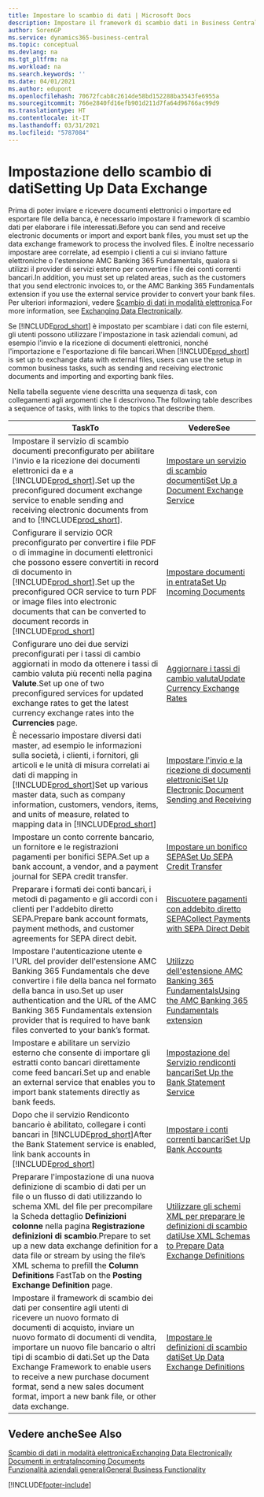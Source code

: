 ```yaml
---
title: Impostare lo scambio di dati | Microsoft Docs
description: Impostare il framework di scambio dati in Business Central.
author: SorenGP
ms.service: dynamics365-business-central
ms.topic: conceptual
ms.devlang: na
ms.tgt_pltfrm: na
ms.workload: na
ms.search.keywords: ''
ms.date: 04/01/2021
ms.author: edupont
ms.openlocfilehash: 70672fcab8c2614de58bd152288ba3543fe6955a
ms.sourcegitcommit: 766e2840fd16efb901d211d7fa64d96766ac99d9
ms.translationtype: HT
ms.contentlocale: it-IT
ms.lasthandoff: 03/31/2021
ms.locfileid: "5787084"
---
```

# <a name="setting-up-data-exchange"></a><span data-ttu-id="8198e-103">Impostazione dello scambio di dati</span><span class="sxs-lookup"><span data-stu-id="8198e-103">Setting Up Data Exchange</span></span>
<span data-ttu-id="8198e-104">Prima di poter inviare e ricevere documenti elettronici o importare ed esportare file della banca, è necessario impostare il framework di scambio dati per elaborare i file interessati.</span><span class="sxs-lookup"><span data-stu-id="8198e-104">Before you can send and receive electronic documents or import and export bank files, you must set up the data exchange framework to process the involved files.</span></span> <span data-ttu-id="8198e-105">È inoltre necessario impostare aree correlate, ad esempio i clienti a cui si inviano fatture elettroniche o l'estensione AMC Banking 365 Fundamentals, qualora si utilizzi il provider di servizi esterno per convertire i file dei conti correnti bancari.</span><span class="sxs-lookup"><span data-stu-id="8198e-105">In addition, you must set up related areas, such as the customers that you send electronic invoices to, or the AMC Banking 365 Fundamentals extension if you use the external service provider to convert your bank files.</span></span> <span data-ttu-id="8198e-106">Per ulteriori informazioni, vedere [Scambio di dati in modalità elettronica](across-data-exchange.md).</span><span class="sxs-lookup"><span data-stu-id="8198e-106">For more information, see [Exchanging Data Electronically](across-data-exchange.md).</span></span>  

 <span data-ttu-id="8198e-107">Se [!INCLUDE[prod_short](includes/prod_short.md)] è impostato per scambiare i dati con file esterni, gli utenti possono utilizzare l'impostazione in task aziendali comuni, ad esempio l'invio e la ricezione di documenti elettronici, nonché l'importazione e l'esportazione di file bancari.</span><span class="sxs-lookup"><span data-stu-id="8198e-107">When [!INCLUDE[prod_short](includes/prod_short.md)] is set up to exchange data with external files, users can use the setup in common business tasks, such as sending and receiving electronic documents and importing and exporting bank files.</span></span>  

 <span data-ttu-id="8198e-108">Nella tabella seguente viene descritta una sequenza di task, con collegamenti agli argomenti che li descrivono.</span><span class="sxs-lookup"><span data-stu-id="8198e-108">The following table describes a sequence of tasks, with links to the topics that describe them.</span></span>  

|<span data-ttu-id="8198e-109">**Task**</span><span class="sxs-lookup"><span data-stu-id="8198e-109">**To**</span></span>|<span data-ttu-id="8198e-110">**Vedere**</span><span class="sxs-lookup"><span data-stu-id="8198e-110">**See**</span></span>|  
|------------|-------------|  
|<span data-ttu-id="8198e-111">Impostare il servizio di scambio documenti preconfigurato per abilitare l'invio e la ricezione dei documenti elettronici da e a [!INCLUDE[prod_short](includes/prod_short.md)].</span><span class="sxs-lookup"><span data-stu-id="8198e-111">Set up the preconfigured document exchange service to enable sending and receiving electronic documents from and to [!INCLUDE[prod_short](includes/prod_short.md)].</span></span>|[<span data-ttu-id="8198e-112">Impostare un servizio di scambio documenti</span><span class="sxs-lookup"><span data-stu-id="8198e-112">Set Up a Document Exchange Service</span></span>](across-how-to-set-up-a-document-exchange-service.md)|  
|<span data-ttu-id="8198e-113">Configurare il servizio OCR preconfigurato per convertire i file PDF o di immagine in documenti elettronici che possono essere convertiti in record di documento in [!INCLUDE[prod_short](includes/prod_short.md)].</span><span class="sxs-lookup"><span data-stu-id="8198e-113">Set up the preconfigured OCR service to turn PDF or image files into electronic documents that can be converted to document records in [!INCLUDE[prod_short](includes/prod_short.md)]</span></span>|[<span data-ttu-id="8198e-114">Impostare documenti in entrata</span><span class="sxs-lookup"><span data-stu-id="8198e-114">Set Up Incoming Documents</span></span>](across-how-setup-income-documents.md)|  
|<span data-ttu-id="8198e-115">Configurare uno dei due servizi preconfigurati per i tassi di cambio aggiornati in modo da ottenere i tassi di cambio valuta più recenti nella pagina **Valute**.</span><span class="sxs-lookup"><span data-stu-id="8198e-115">Set up one of two preconfigured services for updated exchange rates to get the latest currency exchange rates into the **Currencies** page.</span></span>|[<span data-ttu-id="8198e-116">Aggiornare i tassi di cambio valuta</span><span class="sxs-lookup"><span data-stu-id="8198e-116">Update Currency Exchange Rates</span></span>](finance-how-update-currencies.md)|  
|<span data-ttu-id="8198e-117">È necessario impostare diversi dati master, ad esempio le informazioni sulla società, i clienti, i fornitori, gli articoli e le unità di misura correlati ai dati di mapping in [!INCLUDE[prod_short](includes/prod_short.md)]</span><span class="sxs-lookup"><span data-stu-id="8198e-117">Set up various master data, such as company information, customers, vendors, items, and units of measure, related to mapping data in [!INCLUDE[prod_short](includes/prod_short.md)]</span></span>|[<span data-ttu-id="8198e-118">Impostare l'invio e la ricezione di documenti elettronici</span><span class="sxs-lookup"><span data-stu-id="8198e-118">Set Up Electronic Document Sending and Receiving</span></span>](across-how-to-set-up-electronic-document-sending-and-receiving.md)|  
|<span data-ttu-id="8198e-119">Impostare un conto corrente bancario, un fornitore e le registrazioni pagamenti per bonifici SEPA.</span><span class="sxs-lookup"><span data-stu-id="8198e-119">Set up a bank account, a vendor, and a payment journal for SEPA credit transfer.</span></span>|[<span data-ttu-id="8198e-120">Impostare un bonifico SEPA</span><span class="sxs-lookup"><span data-stu-id="8198e-120">Set Up SEPA Credit Transfer</span></span>](finance-make-payments-with-bank-data-conversion-service-or-sepa-credit-transfer.md#setting-up-sepa-credit-transfer)|  
|<span data-ttu-id="8198e-121">Preparare i formati dei conti bancari, i metodi di pagamento e gli accordi con i clienti per l'addebito diretto SEPA.</span><span class="sxs-lookup"><span data-stu-id="8198e-121">Prepare bank account formats, payment methods, and customer agreements for SEPA direct debit.</span></span>|[<span data-ttu-id="8198e-122">Riscuotere pagamenti con addebito diretto SEPA</span><span class="sxs-lookup"><span data-stu-id="8198e-122">Collect Payments with SEPA Direct Debit</span></span>](finance-collect-payments-with-sepa-direct-debit.md)|  
|<span data-ttu-id="8198e-123">Impostare l'autenticazione utente e l'URL del provider dell'estensione AMC Banking 365 Fundamentals che deve convertire i file della banca nel formato della banca in uso.</span><span class="sxs-lookup"><span data-stu-id="8198e-123">Set up user authentication and the URL of the AMC Banking 365 Fundamentals extension provider that is required to have bank files converted to your bank’s format.</span></span>|[<span data-ttu-id="8198e-124">Utilizzo dell'estensione AMC Banking 365 Fundamentals</span><span class="sxs-lookup"><span data-stu-id="8198e-124">Using the AMC Banking 365 Fundamentals extension</span></span>](ui-extensions-amc-banking.md)|  
|<span data-ttu-id="8198e-125">Impostare e abilitare un servizio esterno che consente di importare gli estratti conto bancari direttamente come feed bancari.</span><span class="sxs-lookup"><span data-stu-id="8198e-125">Set up and enable an external service that enables you to import bank statements directly as bank feeds.</span></span>|[<span data-ttu-id="8198e-126">Impostazione del Servizio rendiconti bancari</span><span class="sxs-lookup"><span data-stu-id="8198e-126">Set Up the Bank Statement Service</span></span>](bank-how-setup-bank-statement-service.md)|  
|<span data-ttu-id="8198e-127">Dopo che il servizio Rendiconto bancario è abilitato, collegare i conti bancari in [!INCLUDE[prod_short](includes/prod_short.md)]</span><span class="sxs-lookup"><span data-stu-id="8198e-127">After the Bank Statement service is enabled, link bank accounts in [!INCLUDE[prod_short](includes/prod_short.md)]</span></span>|[<span data-ttu-id="8198e-128">Impostare i conti correnti bancari</span><span class="sxs-lookup"><span data-stu-id="8198e-128">Set Up Bank Accounts</span></span>](bank-how-setup-bank-accounts.md)|  
|<span data-ttu-id="8198e-129">Preparare l'impostazione di una nuova definizione di scambio di dati per un file o un flusso di dati utilizzando lo schema XML del file per precompilare la Scheda dettaglio **Definizioni colonne** nella pagina **Registrazione definizioni di scambio**.</span><span class="sxs-lookup"><span data-stu-id="8198e-129">Prepare to set up a new data exchange definition for a data file or stream by using the file’s XML schema to prefill the **Column Definitions** FastTab on the **Posting Exchange Definition** page.</span></span>|[<span data-ttu-id="8198e-130">Utilizzare gli schemi XML per preparare le definizioni di scambio dati</span><span class="sxs-lookup"><span data-stu-id="8198e-130">Use XML Schemas to Prepare Data Exchange Definitions</span></span>](across-how-to-use-xml-schemas-to-prepare-data-exchange-definitions.md)|  
|<span data-ttu-id="8198e-131">Impostare il framework di scambio dei dati per consentire agli utenti di ricevere un nuovo formato di documenti di acquisto, inviare un nuovo formato di documenti di vendita, importare un nuovo file bancario o altri tipi di scambio di dati.</span><span class="sxs-lookup"><span data-stu-id="8198e-131">Set up the Data Exchange Framework to enable users to receive a new purchase document format, send a new sales document format, import a new bank file, or other data exchange.</span></span>|[<span data-ttu-id="8198e-132">Impostare le definizioni di scambio dati</span><span class="sxs-lookup"><span data-stu-id="8198e-132">Set Up Data Exchange Definitions</span></span>](across-how-to-set-up-data-exchange-definitions.md)|  

## <a name="see-also"></a><span data-ttu-id="8198e-133">Vedere anche</span><span class="sxs-lookup"><span data-stu-id="8198e-133">See Also</span></span>  
[<span data-ttu-id="8198e-134">Scambio di dati in modalità elettronica</span><span class="sxs-lookup"><span data-stu-id="8198e-134">Exchanging Data Electronically</span></span>](across-data-exchange.md)  
[<span data-ttu-id="8198e-135">Documenti in entrata</span><span class="sxs-lookup"><span data-stu-id="8198e-135">Incoming Documents</span></span>](across-income-documents.md)  
[<span data-ttu-id="8198e-136">Funzionalità aziendali generali</span><span class="sxs-lookup"><span data-stu-id="8198e-136">General Business Functionality</span></span>](ui-across-business-areas.md)  


[!INCLUDE[footer-include](includes/footer-banner.md)]